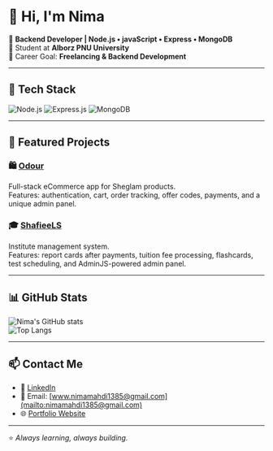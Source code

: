 # 👋 Hi, I'm Nima

🎯 **Backend Developer | Node.js • javaScript • Express • MongoDB**  
📍 Student at **Alborz PNU University**  
💼 Career Goal: **Freelancing & Backend Development**

---

## 🚀 Tech Stack
![Node.js](https://img.shields.io/badge/Node.js-339933?style=for-the-badge&logo=nodedotjs&logoColor=white)
![Express.js](https://img.shields.io/badge/Express.js-000000?style=for-the-badge&logo=express&logoColor=white)
![MongoDB](https://img.shields.io/badge/MongoDB-4EA94B?style=for-the-badge&logo=mongodb&logoColor=white)

---

## 📂 Featured Projects

### 🛍 [Odour](https://github.com/nima256/Odour)
Full-stack eCommerce app for Sheglam products.  
Features: authentication, cart, order tracking, offer codes, payments, and a unique admin panel.  

### 🎓 [ShafieeLS](https://github.com/nima256/ShafieeLS)
Institute management system.  
Features: report cards after payments, tuition fee processing, flashcards, test scheduling, and AdminJS-powered admin panel.  

---

## 📊 GitHub Stats
![Nima's GitHub stats](https://github-readme-stats.vercel.app/api?username=nima256&show_icons=true&theme=default&hide_title=true)  
![Top Langs](https://github-readme-stats.vercel.app/api/top-langs/?username=nima256&layout=compact&theme=default)

---

## 📫 Contact Me
- 💼 [LinkedIn](https://www.linkedin.com/in/nima-mahdi-42269a209/)  
- 📧 Email: [www.nimamahdi1385@gmail.com](mailto:nimamahdi1385@gmail.com)  
- 🌐 [Portfolio Website](http://nimamahdi.ir)  

---

⭐️ _Always learning, always building._
